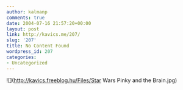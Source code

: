 ```yaml
---
author: kalmanp
comments: true
date: 2004-07-16 21:57:20+00:00
layout: post
link: http://kavics.me/207/
slug: '207'
title: No Content Found
wordpress_id: 207
categories:
- Uncategorized
---
```


![](http://kavics.freeblog.hu/Files/Star Wars Pinky and the Brain.jpg)
